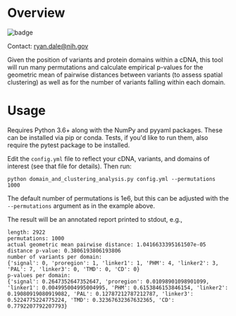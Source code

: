 # Overview

![badge](https://github.com/NICHD-BSPC/spatial_clustering/actions/workflows/main.yml/badge.svg)

Contact: ryan.dale@nih.gov

Given the position of variants and protein domains within a cDNA, this tool
will run many permutations and calculate empirical p-values for the geometric
mean of pairwise distances between variants (to assess spatial clustering) as
well as for the number of variants falling within each domain.

# Usage

Requires Python 3.6+ along with the NumPy and pyyaml packages. These can be
installed via pip or conda. Tests, if you'd like to run them, also require the
pytest package to be installed.

Edit the `config.yml` file to reflect your cDNA, variants, and domains of
interest (see that file for details). Then run:

```
python domain_and_clustering_analysis.py config.yml --permutations 1000
```

The default number of permutations is 1e6, but this can be adjusted with the
`--permutations` argument as in the example above.

The result will be an annotated report printed to stdout, e.g.,

```
length: 2922
permutations: 1000
actual geometric mean pairwise distance: 1.0416633395161507e-05
distance p-value: 0.3806193806193806
number of variants per domain:
{'signal': 0, 'proregion': 1, 'linker1': 1, 'PHM': 4, 'linker2': 3, 'PAL': 7, 'linker3': 0, 'TMD': 0, 'CD': 0}
p-values per domain:
{'signal': 0.2647352647352647, 'proregion': 0.01098901098901099, 'linker1': 0.004995004995004995, 'PHM': 0.6153846153846154, 'linker2': 0.19080919080919082, 'PAL': 0.12787212787212787, 'linker3': 0.5224775224775224, 'TMD': 0.32367632367632365, 'CD': 0.7792207792207793}
```

